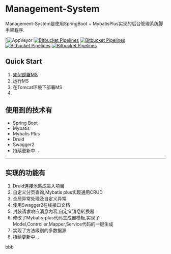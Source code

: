 # Management-System
Management-System是使用SpringBoot + MybatisPlus实现的后台管理系统脚手架程序.

[![AppVeyor](https://img.shields.io/appveyor/ci/gruntjs/grunt.svg)
[![Bitbucket Pipelines](https://img.shields.io/badge/JAVA-1.8.0__161-brightgreen.svg)](#)
[![Bitbucket Pipelines](https://img.shields.io/badge/maven-3.5.3-green.svg)](http://maven.apache.org/)
[![Bitbucket Pipelines](https://img.shields.io/badge/SpringBoot-2.0.1.RELEASE-brightgreen.svg)](https://projects.spring.io/spring-boot/)
[![Bitbucket Pipelines](https://img.shields.io/badge/Mybatis--Plus-2.2.0-blue.svg)](http://mp.baomidou.com/#/https://projects.spring.io/spring-boot/)

## Quick Start
1. <a href="#deploy">如何部署MS</a>
2. 运行MS
3. 在Tomcat环境下部署MS
4. 



## 使用到的技术有
* Spring Boot
* Mybatis
* Mybatis Plus
* Druid
* Swagger2
* 持续更新中...

***
## 实现的功能有
1. Druid连接池集成进入项目
2. 自定义分页查询,Mybatis plus实现通用CRUD
3. 全局异常处理及自定义异常
4. 使用Swagger2在线接口文档
5. 封装请求响应消息内容,自定义消息转换器
6. 修改了Mybatis-plus代码生成器模板,实现了Model,Controller,Mapper,Service代码的一键生成
7. 实现了方法级别的多数据源
8. 持续更新中...

































































<a id="deploy">bbb</a>
